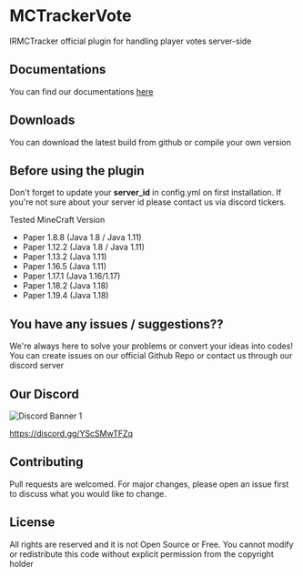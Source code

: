 # MCTrackerVote

IRMCTracker official plugin for handling player votes server-side

## Documentations

You can find our documentations [here](https://docs.mctracker.ir/mctrackervote-plugin/overview)

## Downloads

You can download the latest build from github or compile your own version

## Before using the plugin

Don't forget to update your **server_id** in config.yml on first installation. If you're not sure about your server id
please contact us via discord tickers.

Tested MineCraft Version

- Paper 1.8.8 (Java 1.8 / Java 1.11)
- Paper 1.12.2 (Java 1.8 / Java 1.11)
- Paper 1.13.2 (Java 1.11)
- Paper 1.16.5 (Java 1.11)
- Paper 1.17.1 (Java 1.16/1.17)
- Paper 1.18.2 (Java 1.18)
- Paper 1.19.4 (Java 1.18)

## You have any issues / suggestions??

We're always here to solve your problems or convert your ideas into codes! You can create issues on our official Github
Repo or contact us through our discord server

## Our Discord

<img src="https://discordapp.com/api/guilds/866287155641843722/widget.png?style=banner1" alt="Discord Banner 1"/>

https://discord.gg/YScSMwTFZq

## Contributing

Pull requests are welcomed. For major changes, please open an issue first to discuss what you would like to change.

## License

All rights are reserved and it is not Open Source or Free. You cannot modify or redistribute this code without explicit
permission from the copyright holder
